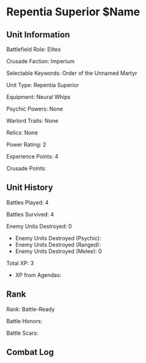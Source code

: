 Repentia Superior $Name
====

Unit Information
----

Battlefield Role: Elites

Crusade Faction: Imperium

Selectable Keywords: Order of the Unnamed Martyr

Unit Type: Repentia Superior

Equipment: Neural Whips

Psychic Powers: None

Warlord Traits: None

Relics: None


Power Rating: 2

Experience Points: 4

Crusade Points: 


Unit History
---
Battles Played: 4

Battles Survived: 4

Enemy Units Destroyed: 0
* Enemy Units Destroyed (Psychic):
* Enemy Units Destroyed (Ranged):
* Enemy Units Destroyed (Melee): 0

Total XP: 3
* XP from Agendas:

Rank
----
Rank: Battle-Ready

Battle Honors:


Battle Scars:


Combat Log
---
